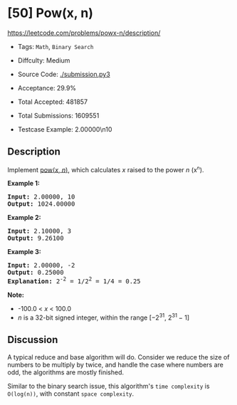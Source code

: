 # [50] Pow(x, n)

<https://leetcode.com/problems/powx-n/description/>

- Tags: `Math`, `Binary Search`

- Diffculty: Medium

- Source Code: [./submission.py3](./submission.py3)

- Acceptance: 29.9%

- Total Accepted: 481857

- Total Submissions: 1609551

- Testcase Example: 2.00000\n10

## Description

<p>Implement <a href="http://www.cplusplus.com/reference/valarray/pow/" target="_blank">pow(<em>x</em>, <em>n</em>)</a>, which calculates&nbsp;<em>x</em> raised to the power <em>n</em> (x<sup><span style="font-size:10.8333px">n</span></sup>).</p>

<p><strong>Example 1:</strong></p>

<pre>
<strong>Input:</strong> 2.00000, 10
<strong>Output:</strong> 1024.00000
</pre>

<p><strong>Example 2:</strong></p>

<pre>
<strong>Input:</strong> 2.10000, 3
<strong>Output:</strong> 9.26100
</pre>

<p><strong>Example 3:</strong></p>

<pre>
<strong>Input:</strong> 2.00000, -2
<strong>Output:</strong> 0.25000
<strong>Explanation:</strong> 2<sup>-2</sup> = 1/2<sup>2</sup> = 1/4 = 0.25
</pre>

<p><strong>Note:</strong></p>

<ul>
	<li>-100.0 &lt; <em>x</em> &lt; 100.0</li>
	<li><em>n</em> is a 32-bit signed integer, within the range&nbsp;[&minus;2<sup>31</sup>,&nbsp;2<sup>31&nbsp;</sup>&minus; 1]</li>
</ul>

## Discussion

A typical reduce and base algorithm will do. Consider we reduce the size of
numbers to be multiply by twice, and handle the case where numbers are odd, the
algorithms are mostly finished.

Similar to the binary search issue, this algorithm's `time complexity` is
`O(log(n))`, with constant `space complexity`.
